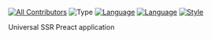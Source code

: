[![All Contributors](https://img.shields.io/badge/all_contributors-2-orange.svg?style=for-the-badge&label=contributors)](#contributors)
![Type](https://img.shields.io/badge/🗲-app-ffc14e.svg?style=for-the-badge)
[![Language](https://img.shields.io/badge/❤-JS-e89d48.svg?style=for-the-badge)](https://github.com/jaredpalmer/razzle/)
[![Language](https://img.shields.io/badge/🔬-Backstop-e89d48.svg?style=for-the-badge)](https://github.com/garris/BackstopJS)
[![Style](https://img.shields.io/badge/🎨-standard-e89d48.svg?style=for-the-badge)](https://standardjs.com/)

Universal SSR Preact application
